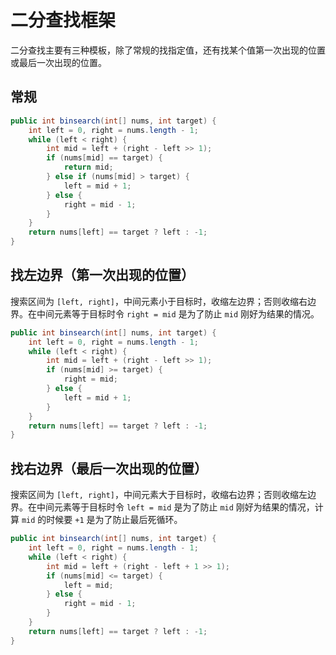 # 二分查找框架

二分查找主要有三种模板，除了常规的找指定值，还有找某个值第一次出现的位置或最后一次出现的位置。



## 常规

```java
public int binsearch(int[] nums, int target) {
    int left = 0, right = nums.length - 1;
    while (left < right) {
        int mid = left + (right - left >> 1);
        if (nums[mid] == target) {
            return mid;
        } else if (nums[mid] > target) {
            left = mid + 1;
        } else {
            right = mid - 1;
        }
    }
    return nums[left] == target ? left : -1;
}
```



## 找左边界（第一次出现的位置）

搜索区间为 `[left, right]`，中间元素小于目标时，收缩左边界；否则收缩右边界。在中间元素等于目标时令 `right = mid` 是为了防止 `mid` 刚好为结果的情况。

```java
public int binsearch(int[] nums, int target) {
    int left = 0, right = nums.length - 1;
    while (left < right) {
        int mid = left + (right - left >> 1);
        if (nums[mid] >= target) {
            right = mid;
        } else {
            left = mid + 1;
        }
    }
    return nums[left] == target ? left : -1;
}
```



## 找右边界（最后一次出现的位置）

搜索区间为 `[left, right]`，中间元素大于目标时，收缩右边界；否则收缩左边界。在中间元素等于目标时令 `left = mid` 是为了防止 `mid` 刚好为结果的情况，计算 `mid` 的时候要 `+1` 是为了防止最后死循环。

```java
public int binsearch(int[] nums, int target) {
    int left = 0, right = nums.length - 1;
    while (left < right) {
        int mid = left + (right - left + 1 >> 1);
        if (nums[mid] <= target) {
            left = mid;
        } else {
            right = mid - 1;
        }
    }
    return nums[left] == target ? left : -1;
}
```

